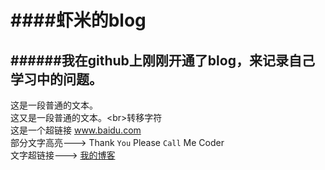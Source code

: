 ####虾米的blog
====
######我在github上刚刚开通了blog，来记录自己学习中的问题。
-----------
这是一段普通的文本。<br>
这又是一段普通的文本。\<br>转移字符<br>
这是一个超链接 www.baidu.com<br>
部分文字高亮---> Thank `You` Please `Call` Me Coder<br>
文字超链接---> [我的博客](http://weibo.com/xc19910903/ "悬停显示")

